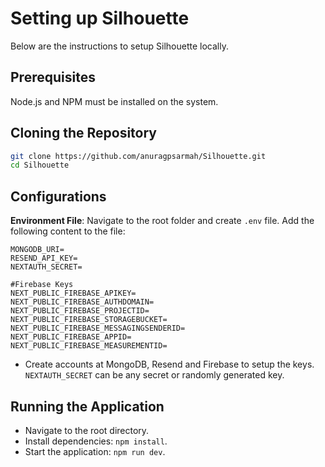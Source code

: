 # Setting up Silhouette

Below are the instructions to setup Silhouette locally.

## Prerequisites

Node.js and NPM must be installed on the system.

## Cloning the Repository

```bash
git clone https://github.com/anuragpsarmah/Silhouette.git
cd Silhouette
```

## Configurations

**Environment File**: Navigate to the root folder and create `.env` file. Add the following content to the file:

    MONGODB_URI=
    RESEND_API_KEY=
    NEXTAUTH_SECRET=

    #Firebase Keys
    NEXT_PUBLIC_FIREBASE_APIKEY=
    NEXT_PUBLIC_FIREBASE_AUTHDOMAIN=
    NEXT_PUBLIC_FIREBASE_PROJECTID=
    NEXT_PUBLIC_FIREBASE_STORAGEBUCKET=
    NEXT_PUBLIC_FIREBASE_MESSAGINGSENDERID=
    NEXT_PUBLIC_FIREBASE_APPID=
    NEXT_PUBLIC_FIREBASE_MEASUREMENTID=
    
 - Create accounts at MongoDB, Resend and Firebase to setup the keys. `NEXTAUTH_SECRET` can be any secret or randomly generated key.    

## Running the Application

  - Navigate to the root directory.
  - Install dependencies: `npm install`.
  - Start the application: `npm run dev`.
